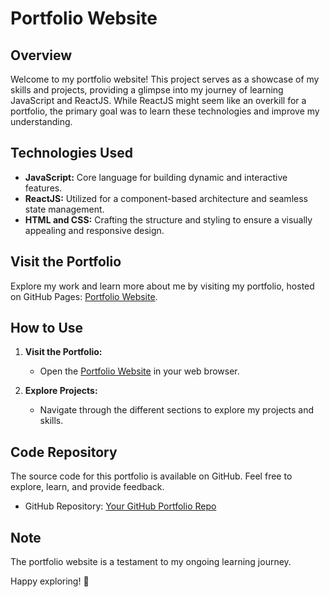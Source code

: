# Portfolio Website

## Overview

Welcome to my portfolio website! This project serves as a showcase of my skills and projects, providing a glimpse into my journey of learning JavaScript and ReactJS. While ReactJS might seem like an overkill for a portfolio, the primary goal was to learn these technologies and improve my understanding.

## Technologies Used

- **JavaScript:** Core language for building dynamic and interactive features.
- **ReactJS:** Utilized for a component-based architecture and seamless state management.
- **HTML and CSS:** Crafting the structure and styling to ensure a visually appealing and responsive design.

## Visit the Portfolio

Explore my work and learn more about me by visiting my portfolio, hosted on GitHub Pages: [Portfolio Website](https://tumelo001.github.io/portfoliov2/).

## How to Use

1. **Visit the Portfolio:**
   - Open the [Portfolio Website](https://tumelo001.github.io/portfoliov2/) in your web browser.

2. **Explore Projects:**
   - Navigate through the different sections to explore my projects and skills.


## Code Repository

The source code for this portfolio is available on GitHub. Feel free to explore, learn, and provide feedback.

- GitHub Repository: [Your GitHub Portfolio Repo](https://github.com/your-username/your-portfolio-repo)

## Note

The portfolio website is a testament to my ongoing learning journey.

Happy exploring! 🚀


